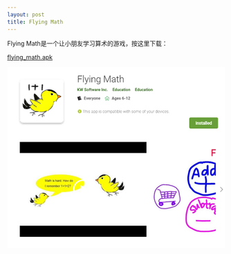 ```yaml
---
layout: post
title: Flying Math
---
```


Flying Math是一个让小朋友学习算术的游戏，按这里下载：

[flying_math.apk](/images/2018-12-20-Flying-Math/flying_math.apk)

![](/images/2018-12-20-Flying-Math/flying_math.PNG)
